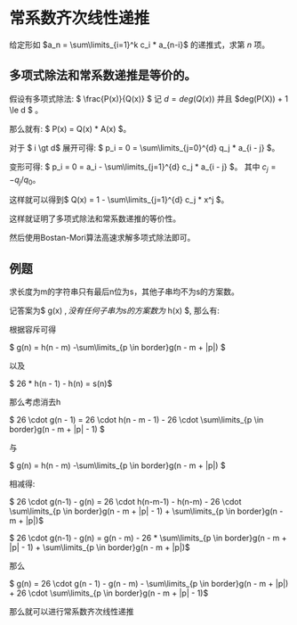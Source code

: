 # 常系数齐次线性递推

给定形如 $a_n = \sum\limits_{i=1}^k c_i * a_{n-i}$ 的递推式，求第 $n$ 项。

## 多项式除法和常系数递推是等价的。


假设有多项式除法: $ \frac{P(x)}{Q(x)} $ 记 $d = deg(Q(x))$ 并且 $deg(P(X)) + 1 \le d $ 。

那么就有: $ P(x) = Q(x) * A(x) $。

对于 $ i \gt d$ 展开可得: $ p_i = 0 = \sum\limits_{j=0}^{d} q_j * a_{i - j} $。 

变形可得: $ p_i = 0 = a_i - \sum\limits_{j=1}^{d} c_j * a_{i - j} $。
其中 $c_j = -q_j / q_0$。

这样就可以得到$ Q(x) = 1 - \sum\limits_{j=1}^{d} c_j * x^j $。

这样就证明了多项式除法和常系数递推的等价性。

然后使用Bostan-Mori算法高速求解多项式除法即可。

## 例题

求长度为m的字符串只有最后n位为s，其他子串均不为s的方案数。

记答案为$ g(x) $, 没有任何子串为s的方案数为$ h(x) $, 那么有:


根据容斥可得

$ g(n) = h(n - m) -\sum\limits_{p \in border}g(n - m + |p|) $

以及

$ 26 * h(n - 1) - h(n) = s(n)$

那么考虑消去h

$ 26 \cdot g(n - 1) = 26 \cdot h(n - m - 1) - 26 \cdot \sum\limits_{p \in border}g(n - m + |p| - 1) $

与

$ g(n) = h(n - m) -\sum\limits_{p \in border}g(n - m + |p|) $

相减得:

$ 26 \cdot g(n-1) - g(n) = 26 \cdot h(n-m-1) - h(n-m)  - 26 \cdot  \sum\limits_{p \in border}g(n - m + |p| - 1) + \sum\limits_{p \in border}g(n - m + |p|)$

$ 26 \cdot g(n-1) - g(n) = g(n - m)  - 26 * \sum\limits_{p \in border}g(n - m + |p| - 1) + \sum\limits_{p \in border}g(n - m + |p|)$

那么

$ g(n) = 26 \cdot g(n - 1) - g(n - m) - \sum\limits_{p \in border}g(n - m + |p|) + 26 \cdot \sum\limits_{p \in border}g(n - m + |p| - 1)$

那么就可以进行常系数齐次线性递推